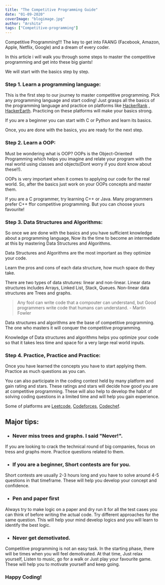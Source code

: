 ```yaml
---
title: "The Competitive Programming Guide"
date: "01-09-2020"
coverImage: "blogimage.jpg"
author: "Arshita"
tags: ["Competitive-programming"]
---
```


Competitive Programming!!! The key to get into FAANG (Facebook, Amazon, Apple, Netflix, Google) and a dream of every coder.

In this article i will walk you through some steps to master the competitive programming and get into these big giants!

We will start with the basics step by step.

### **Step 1\. Learn a programming language:**

This is the first step to our journey to master competitive programming.
Pick any programming language and start coding!
Just grasps all the basics of the programming language and practice on platforms like [HackerRank](https://www.hackerrank.com/) , [HackerEarth](https://www.hackerearth.com/). Practicing on these platforms will make your basics strong.

If you are a beginner you can start with C or Python and learn its basics.

Once, you are done with the basics, you are ready for the next step.

### **Step 2\. Learn a OOP:**

Must be wondering what is OOP? OOPs is the Object-Oriented Programming which helps you imagine and relate your program with the real world using classes and objects(Dont worry if you dont know about these!!). 

OOPs is very important when it comes to applying our code for the real world. So, after the basics just work on your OOPs concepts and master them.

If you are a C programmer, try learning C++ or Java. Many programmers prefer C++ ffor competitive programming. But you can choose yours favourite!

### **Step 3\. Data Structures and Algorithms:**

So once we are done with the basics and you have sufficient knowledge about a programming language,
Now its the time to become an intermediate at this by mastering Data Structures and Algorithms.

Data Structures and Algorithms are the most important as they optimize your code.

Learn the pros and cons of each data structure, how much space do they take.

There are two types of data strutures: linear and non-linear. 
Linear data structures includes Arrays, Linked List, Stack, Queues.
Non-linear data structures are Trees and graphs.

>Any fool can write code that a compouter can understand, but Good programmers write code that humans can understand. - Martin Fowler

Data structures and algorithms are the base of competitive programming. The one who masters it will conquer the competitive programming.

Knowledge of Data structures and algorithms helps you optimize your code so that it takes less time and space for a very large real world inputs.


### **Step 4\. Practice, Practice and Practice:**

Once you have learned the concepts you have to start applying them. Practice as much questions as you can. 

You can also participate in the coding contest held by many platform and gain rating and stars.
These ratings and stars will decide how good you are at competitive programming. These will also help to develop the habit of solving coding questions in a limited time and will help you gain experience.

Some of platforms are [Leetcode](https://leetcode.com/), [Codeforces](https://codeforces.com/), [Codechef](https://www.codechef.com/).


## Major tips:

* ### Never miss trees and graphs. I said "Never!".
If you are looking to crack the technical round of big companies, focus on tress and graphs more. Practice questions related to them.

* ### If you are a beginner, Short contests are for you.
Short contests are usually 2-3 hours long and you have to solve around 4-5 questions in that timeframe. These will help you develop your concept and confidence.

* ### Pen and paper first
Always try to make logic on a paper and dry run it for all the test cases you can think of before writing the actual code. Try different approaches for the same question. This will help your mind develop logics and you will learn to identify the best logic.

* ### Never get demotivated.
Competitive programming is not an easy task. In the starting phase, there will be times when you will feel demotivated. At that time, Just relax yourself, Listen to music, go for a walk or Just play your favourite game. These will help you to motivate yourself and keep going.

### Happy Coding!